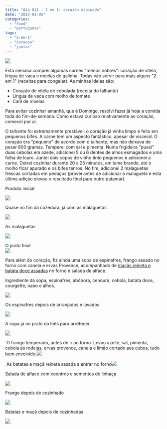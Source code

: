 ```yaml
---
title: "dia 611 - 2 em 1: corazón espinado"
date: "2013-01-05"
categories: 
  - "food"
  - "portuguese"
tags: 
  - "2-em-1"
  - "coracao"
  - "jantar"
---
```


[![](images/x2.jpg)](http://4.bp.blogspot.com/-n7-c8OQrgZo/UOi636CSjkI/AAAAAAAAFWU/oIYEP04UEnY/s1600/x2.jpg)

  

Esta semana comprei algumas carnes "menos nobres": coração de vitela, língua de vaca e moelas de galinha. Todas vão servir para mais alguns "2 em 1" (receitas para congelar). As minhas ideias são:

- Coração de vitela de cebolada (receita do talhante)
- Língua de vaca com molho de tomate
- Caril de moelas

Para evitar cozinhar amanhã, que é Domingo, resolvi fazer já hoje a comida toda do fim-de-semana. Como estava curioso relativamente ao coração, comecei por aí.

  

O talhante foi extremamente prestável: o coração já vinha limpo e feito em pequenos bifes. A carne tem um aspecto fantástico, apesar de visceral. O coração era "pequeno" de acordo com o talhante, mas não deixava de pesar 800 gramas. Temperei com sal e pimenta. Numa frigideira "puxei" duas cebolas em azeite, adicionei 5 ou 6 dentes de alhos esmagados e uma folha de louro. Juntei dois copos de vinho tinto pequenos e adicionei a carne. Deixei cozinhar durante 20 a 25 minutos, em lume brando, até o molho ficar apurado e os bifes tenros. No fim, adicionei 2 malaguetas frescas cortadas em pedaços (provei antes de adicionar a malagueta e esta última adição elevou o resultado final para outro patamar).

  

Produto inicial

[![](images/x5.jpg)](http://3.bp.blogspot.com/-Gsjx0pi7RRU/UOiwMqhFvFI/AAAAAAAAFUo/_iITjczZpAU/s1600/x5.jpg)

  

Quase no fim da cozedura, já com as malaguetas

[![](images/x11.jpg)](http://4.bp.blogspot.com/-i3nWVuUQPmU/UOixq8uJBeI/AAAAAAAAFVE/OCfvNR4vWuE/s1600/x11.jpg)

  

  

As malaguetas

[![](images/x9.jpg)](http://3.bp.blogspot.com/-vLa7SsHKgR4/UOixu5Klj8I/AAAAAAAAFVw/0BybNJ9h48c/s1600/x9.jpg)  
  
O prato final  
[![](images/x3.jpg)](http://3.bp.blogspot.com/-bBgROAHo__s/UOiwK-6yFiI/AAAAAAAAFUE/ca_hyDk7ZaI/s1600/x3.jpg)

  

Para além do coração, fiz ainda uma sopa de espinafres, frango assado no forno com canela e ervas Provence, acompanhado de [maçãs reineta e batata doce assadas](http://www.saborespaleo.com/recipes/82) no forno e salada de alface.

  

Ingrediente da sopa, espinafres, abóbora, cenoura, cebola, batata doce, courgette, nabo e alhos.

[![](images/x14.jpg)](http://3.bp.blogspot.com/-MO7VRMw9QmE/UOixs1HcLGI/AAAAAAAAFVo/L5gsfn8-wjk/s1600/x14.jpg)

  

Os espinafres depois de arranjados e lavados

[![](images/x4.jpg)](http://1.bp.blogspot.com/-kFO5VeIirOQ/UOiwMATcFOI/AAAAAAAAFUU/-ux2A_VaD-M/s1600/x4.jpg)

  

A sopa já no prato da Inês para arrefecer

[![](images/x6.jpg)](http://1.bp.blogspot.com/-u6mK_7TYuOA/UOiwMz7KzZI/AAAAAAAAFUc/LQqYo5xK7I0/s1600/x6.jpg)

  

 O frango temperado, antes de ir ao forno. Levou azeite, sal, pimenta, cebola às rodelas, ervas provence, canela e limão cortado aos cubos, tudo bem envolvido.[![](images/x12.jpg)](http://4.bp.blogspot.com/-JZ0pCGgZnyo/UOixrnJjK4I/AAAAAAAAFVM/YxH7NWzjsCs/s1600/x12.jpg)

  

 As batatas e maçã reineta assada a entrar no forno[![](images/x13.jpg)](http://4.bp.blogspot.com/-OyHpMkjQd1E/UOixsE337QI/AAAAAAAAFVU/QnJlCf3gF5I/s1600/x13.jpg)

  

Salada de alface com coentros e sementes de linhaça

[![](images/x10.jpg)](http://1.bp.blogspot.com/-uaJ_H-i5mi4/UOixqwFk2DI/AAAAAAAAFVI/DOgdPZry_Mk/s1600/x10.jpg)

  

Frango depois de cozinhado

[![](images/x7.jpg)](http://1.bp.blogspot.com/-6ZNF0T2SnGQ/UOixtHXTprI/AAAAAAAAFVg/rRlSLIYm7Ps/s1600/x7.jpg)

  

Batatas e maçã depois de cozinhadas

[![](images/x8.jpg)](http://4.bp.blogspot.com/-6VP68BCCS7I/UOixtiLsy1I/AAAAAAAAFVk/l9fezC1fQ40/s1600/x8.jpg)
